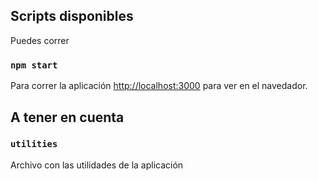 ## Scripts disponibles

Puedes correr

### `npm start`

Para correr la aplicación
[http://localhost:3000](http://localhost:3000) para ver en el navedador.

## A tener en cuenta

### `utilities`

Archivo con las utilidades de la aplicación